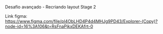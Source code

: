 Desafio avançado - Recriando layout Stage 2

Link figma: https://www.figma.com/file/pl4ObLHD4P4d4MHJg9PD43/Explorer-(Copy)?node-id=16%3A106&t=RsFnaPjkxDEKAfrt-0